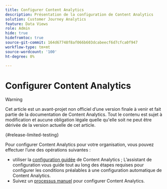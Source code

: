 ```yaml
---
title: Configurer Content Analytics
description: Présentation de la configuration de Content Analytics
solution: Customer Journey Analytics
feature: Data Views
role: Admin
hide: true
hidefromtoc: true
source-git-commit: 164d67748f8af066b603dcabeecf6d7cfca0f947
workflow-type: tm+mt
source-wordcount: '100'
ht-degree: 0%

---
```


# Configurer Content Analytics

>[!WARNING]
>
>Cet article est un avant-projet non officiel d’une version finale à venir et fait partie de la documentation de Content Analytics. Tout le contenu est sujet à modification et aucune obligation légale quelle qu&#39;elle soit ne peut être dérivée de la version actuelle de cet article.
>

{#release-limited-testing}

Pour configurer Content Analytics pour votre organisation, vous pouvez effectuer l’une des opérations suivantes :

* utiliser la [configuration guidée](guided.md) de Content Analytics ; L’assistant de configuration vous guide tout au long des étapes requises pour configurer les conditions préalables à une configuration automatique de Content Analytics.
* Suivez un [processus manuel](manual.md) pour configurer Content Analytics.

